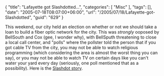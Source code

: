 {
	"title": "Lafayette got Slashdotted...",
	"categories": [
		"Misc"
	],
	"tags": [],
	"date": "2005-07-18T08:07:00+06:00",
	"url": "/2005/07/18/Lafayette-got-Slashdotted",
	"guid": "629"
}

This weekend, our city held an election on whether or not we should take a loan to build a fiber optic network for the city. This was <i>strongly</i> ooposed by BellSouth and Cox (gee, I wonder why), with BellSputh threatening to close a local call center, and "polls" where the pollster told the person that if you got cable TV from the city, you may not be able to watch religious programming (which considering the area is almost the worst thing you can say), or you may not be able to watch TV on certain days like you can't water your yard every day (seriously, one poll mentioned that as a possibility). Here is the <a href="http://politics.slashdot.org/article.pl?sid=05/07/17/2128251&from=rss">Slashdot story</a>.
